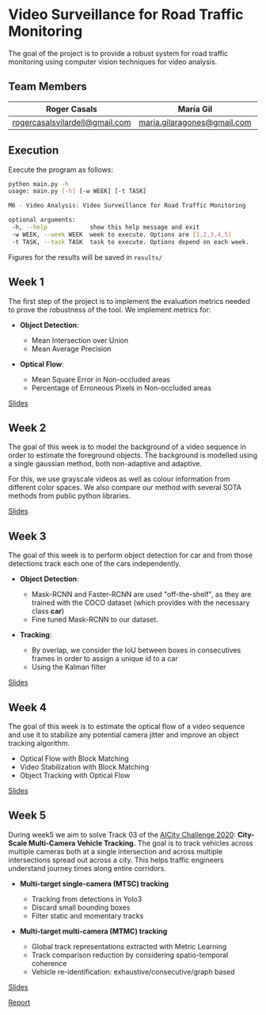 # Video Surveillance for Road Traffic Monitoring 

The goal of the project is to provide a robust system for road traffic monitoring using computer vision techniques for video analysis. 


## Team Members

| Roger Casals | María Gil |Oscar Mañas| Laura Mora|
|--------------|-----------|-----------|-----------|
|rogercasalsvilardell@gmail.com| maria.gilaragones@gmail.com |oscmansan@gmail.com| lmoraballestar@gmail.com|

## Execution
 
Execute the program as follows:
 
 ```bash
python main.py -h
usage: main.py [-h] [-w WEEK] [-t TASK]

M6 - Video Analysis: Video Surveillance for Road Traffic Monitoring

optional arguments:
  -h, --help            show this help message and exit
  -w WEEK, --week WEEK  week to execute. Options are [1,2,3,4,5]
  -t TASK, --task TASK  task to execute. Options depend on each week.
```
Figures for the results will be saved in `results/` 


## Week 1
 
The first step of the project is to implement the evaluation metrics needed to prove the robustness of the tool. We implement metrics for:
 
* **Object Detection**:
    * Mean Intersection over Union
    * Mean Average Precision

* **Optical Flow**:
    * Mean Square Error in Non-occluded areas
    * Percentage of Erroneous Pixels in Non-occluded areas

[Slides](https://docs.google.com/presentation/d/1AVxaY5epmUaZSwrJ3hu4xbOBTjpmJxgu0Pms7UMf96Q/edit#slide=id.g81008797c9_19_94)

## Week 2

The goal of this week is to model the background of a video sequence in order to estimate the foreground objects. The background is modelled using a single gaussian method, both non-adaptive and adaptive. 

For this, we use grayscale videos as well as colour information from different color spaces. We also compare our method with several SOTA methods from public python libraries.

[Slides](https://docs.google.com/presentation/d/1u4jSk3mfiY-k0kEzO-j3TatIRomean1OOWEv-l1FgTk/edit#slide=id.g613c54889_097)

## Week 3

The goal of this week is to perform object detection for car and from those detections track each one of the cars independently.

* **Object Detection**:
    * Mask-RCNN and Faster-RCNN are used "off-the-shelf", as they are trained with the COCO dataset (which provides with the necessary class **car**)
    * Fine tuned Mask-RCNN to our dataset.
    
* **Tracking**:
    * By overlap, we consider the IoU between boxes in consecutives frames in order to assign a unique id to a car 
    * Using the Kalman filter

[Slides](https://docs.google.com/presentation/d/1wegcV2f-nD0tWDgEJ-S8RpuJD-X4PL5EHW8cjQ3wiMo/edit#slide=id.p)

## Week 4

The goal of this week is to estimate the optical flow of a video sequence and use it to stabilize any potential camera jitter and improve an object tracking algorithm.

* Optical Flow with Block Matching
* Video Stabilization with Block Matching
* Object Tracking with Optical Flow

[Slides](https://docs.google.com/presentation/d/1-bFIreSw1XCeDrp7cc1dxFsglaH_gSK5kbGmUOzlrus/edit?usp=sharing)

## Week 5

During week5 we aim to solve Track 03 of the [AICity Challenge 2020](https://www.aicitychallenge.org/): **City-Scale Multi-Camera Vehicle Tracking.**
The goal is to track vehicles across multiple cameras both at a single intersection and across multiple intersections spread out across a city. This helps traffic engineers understand journey times along entire corridors.
* **Multi-target single-camera (MTSC) tracking**
    * Tracking from detections in Yolo3
    * Discard small bounding boxes
    * Filter static and momentary tracks

* **Multi-target multi-camera (MTMC) tracking**
    * Global track representations extracted with Metric Learning
    * Track comparison reduction by considering spatio-temporal coherence
    * Vehicle re-identification: exhaustive/consecutive/graph based
 
[Slides](https://docs.google.com/presentation/d/1xeUgqfad06A-rAoyQgwv2yyhKtFYFCpz5lcmfXGfKN0/edit?usp=sharing)

[Report](report.pdf)
